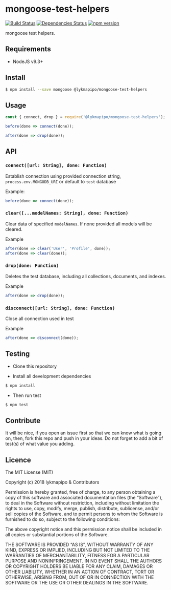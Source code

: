 # mongoose-test-helpers

[![Build Status](https://travis-ci.org/lykmapipo/mongoose-test-helpers.svg?branch=master)](https://travis-ci.org/lykmapipo/mongoose-test-helpers)
[![Dependencies Status](https://david-dm.org/lykmapipo/mongoose-test-helpers/status.svg)](https://david-dm.org/lykmapipo/mongoose-test-helpers)
[![npm version](https://badge.fury.io/js/mongoose-test-helpers.svg)](https://badge.fury.io/js/mongoose-test-helpers)

mongoose test helpers.

## Requirements

- NodeJS v9.3+

## Install
```sh
$ npm install --save mongoose @lykmapipo/mongoose-test-helpers
```

## Usage

```javascript
const { connect, drop } = require('@lykmapipo/mongoose-test-helpers');

before(done => connect(done));

after(done => drop(done));
```

## API

### `connect([url: String], done: Function)`
Establish connection using provided connection string, `process.env.MONGODB_URI` or 
default to `test` database

Example:
```js
before(done => connect(done));
```

### `clear([...modelNames: String], done: Function)`
Clear data of specified `modelNames`. If none provided all models will be cleared.

Example
```js
after(done => clear('User', 'Profile', done));
after(done => clear(done));
```

### `drop(done: Function)`
Deletes the test database, including all collections, documents, and indexes.

Example
```js
after(done => drop(done));
```

### `disconnect([url: String], done: Function)`
Close all connection used in test

Example
```js
after(done => disconnect(done));
```

## Testing
* Clone this repository

* Install all development dependencies
```sh
$ npm install
```
* Then run test
```sh
$ npm test
```

## Contribute
It will be nice, if you open an issue first so that we can know what is going on, then, fork this repo and push in your ideas. Do not forget to add a bit of test(s) of what value you adding.

## Licence
The MIT License (MIT)

Copyright (c) 2018 lykmapipo & Contributors

Permission is hereby granted, free of charge, to any person obtaining a copy of this software and associated documentation files (the “Software”), to deal in the Software without restriction, including without limitation the rights to use, copy, modify, merge, publish, distribute, sublicense, and/or sell copies of the Software, and to permit persons to whom the Software is furnished to do so, subject to the following conditions:

The above copyright notice and this permission notice shall be included in all copies or substantial portions of the Software.

THE SOFTWARE IS PROVIDED “AS IS”, WITHOUT WARRANTY OF ANY KIND, EXPRESS OR IMPLIED, INCLUDING BUT NOT LIMITED TO THE WARRANTIES OF MERCHANTABILITY, FITNESS FOR A PARTICULAR PURPOSE AND NONINFRINGEMENT. IN NO EVENT SHALL THE AUTHORS OR COPYRIGHT HOLDERS BE LIABLE FOR ANY CLAIM, DAMAGES OR OTHER LIABILITY, WHETHER IN AN ACTION OF CONTRACT, TORT OR OTHERWISE, ARISING FROM, OUT OF OR IN CONNECTION WITH THE SOFTWARE OR THE USE OR OTHER DEALINGS IN THE SOFTWARE. 